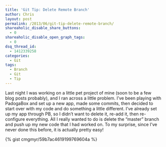 ```yaml
---
title: 'Git Tip: Delete Remote Branch'
author: Chris
layout: post
permalink: /2013/06/git-tip-delete-remote-branch/
shareaholic_disable_share_buttons:
  - 0
shareaholic_disable_open_graph_tags:
  - 0
dsq_thread_id:
  - 1412339258
categories:
  - Git
tags:
  - Branch
  - Git
  - Tip
---
```

Last night I was working on a little pet project of mine (soon to be a few blog posts probably), and I ran across a little problem.<!--more--> I&#8217;ve been playing with PadogaBox and set up a new app, made some commits, then decided to start over with my code and do something a little different. I&#8217;ve already set up my app through PB, so I didn&#8217;t want to delete it, re-add it, then re-configure everything. All I really wanted to do is delete the &#8220;master&#8221; branch and push up my new code that I had worked on. To my surprise, since I&#8217;ve never done this before, it is actually pretty easy!

{% gist cmgmyr/59b7ac4619199769604a %}